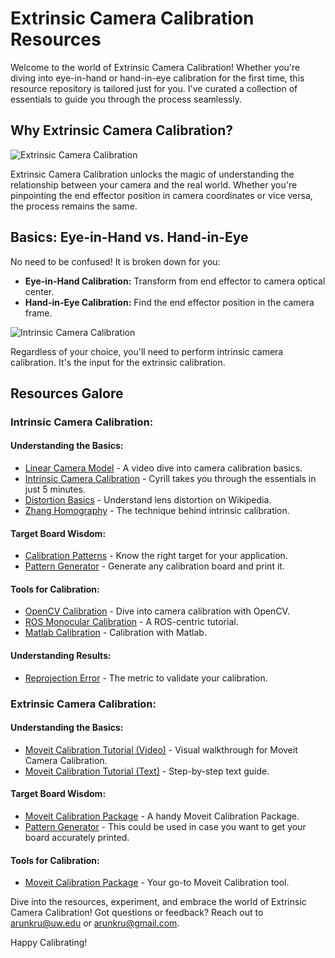 # Extrinsic Camera Calibration Resources

Welcome to the world of Extrinsic Camera Calibration! Whether you're diving into eye-in-hand or hand-in-eye calibration for the first time, this resource repository is tailored just for you. I've curated a collection of essentials to guide you through the process seamlessly.

## Why Extrinsic Camera Calibration?

![Extrinsic Camera Calibration](https://github.com/arunkru1998/Camera_Calibration_Resources/assets/114765006/b56e22cc-6ba5-43c8-b695-8ce513431294)

Extrinsic Camera Calibration unlocks the magic of understanding the relationship between your camera and the real world. Whether you're pinpointing the end effector position in camera coordinates or vice versa, the process remains the same.

## Basics: Eye-in-Hand vs. Hand-in-Eye

No need to be confused! It is broken down for you:

- **Eye-in-Hand Calibration:** Transform from end effector to camera optical center.
- **Hand-in-Eye Calibration:** Find the end effector position in the camera frame.

![Intrinsic Camera Calibration](https://github.com/arunkru1998/Camera_Calibration_Resources/assets/114765006/59db4e84-4bfc-475e-bd18-b9c9d9f645b1)

Regardless of your choice, you'll need to perform intrinsic camera calibration. It's the input for the extrinsic calibration.

## Resources Galore

### Intrinsic Camera Calibration:

#### Understanding the Basics:

- [Linear Camera Model](https://youtu.be/qByYk6JggQU?si=oVew8R4yLNI9LdI9) - A video dive into camera calibration basics.
- [Intrinsic Camera Calibration](https://www.youtube.com/watch?v=26nV4oDLiqc) - Cyrill takes you through the essentials in just 5 minutes.
- [Distortion Basics](https://en.wikipedia.org/wiki/Distortion_%28optics%29) - Understand lens distortion on Wikipedia.
- [Zhang Homography](https://www.microsoft.com/en-us/research/wp-content/uploads/2016/02/tr98-71.pdf) - The technique behind intrinsic calibration.

#### Target Board Wisdom:

- [Calibration Patterns](https://calib.io/blogs/knowledge-base/calibration-patterns-explained) - Know the right target for your application.
- [Pattern Generator](https://calib.io/pages/camera-calibration-pattern-generator) - Generate any calibration board and print it.

#### Tools for Calibration:

- [OpenCV Calibration](https://docs.opencv.org/4.x/dc/dbb/tutorial_py_calibration.html) - Dive into camera calibration with OpenCV.
- [ROS Monocular Calibration](https://wiki.ros.org/camera_calibration/Tutorials/MonocularCalibration) - A ROS-centric tutorial.
- [Matlab Calibration](https://www.mathworks.com/help/vision/camera-calibration.html) - Calibration with Matlab.

#### Understanding Results:

- [Reprojection Error](https://calib.io/blogs/knowledge-base/understanding-reprojection-errors) - The metric to validate your calibration.

### Extrinsic Camera Calibration:

#### Understanding the Basics:

- [Moveit Calibration Tutorial (Video)](https://www.youtube.com/watch?v=xQ79ysnrzUk) - Visual walkthrough for Moveit Camera Calibration.
- [Moveit Calibration Tutorial (Text)](https://ros-planning.github.io/moveit_tutorials/doc/hand_eye_calibration/hand_eye_calibration_tutorial.html) - Step-by-step text guide.

#### Target Board Wisdom:

- [Moveit Calibration Package](https://github.com/ros-planning/moveit_calibration) - A handy Moveit Calibration Package.
- [Pattern Generator](https://calib.io/pages/camera-calibration-pattern-generator) - This could be used in case you want to get your board accurately printed.

#### Tools for Calibration:

- [Moveit Calibration Package](https://github.com/ros-planning/moveit_calibration) - Your go-to Moveit Calibration tool.

Dive into the resources, experiment, and embrace the world of Extrinsic Camera Calibration! Got questions or feedback? Reach out to arunkru@uw.edu or arunkru@gmail.com.

Happy Calibrating!
